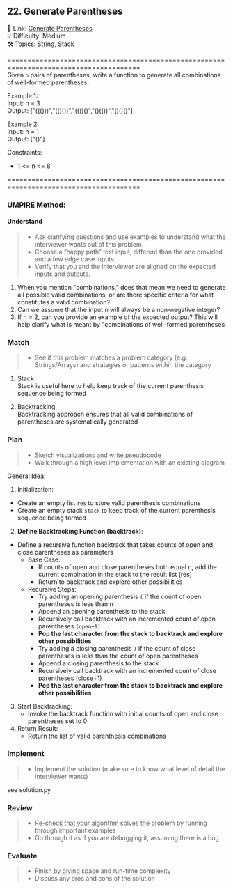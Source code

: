## 22. Generate Parentheses
🔗  Link: [Generate Parentheses](https://leetcode.com/problems/generate-parentheses/description/)<br>
💡 Difficulty: Medium<br>
🛠️ Topics: String, Stack<br>

=======================================================================================<br>
Given `n` pairs of parentheses, write a function to generate all combinations of well-formed parentheses.

Example 1:<br>
Input: n = 3<br>
Output: ["((()))","(()())","(())()","()(())","()()()"]<br>

Example 2:<br>
Input: n = 1<br>
Output: ["()"]<br>

Constraints:<br>
- 1 <= n <= 8<br>


=======================================================================================<br>
### UMPIRE Method:
#### Understand

> - Ask clarifying questions and use examples to understand what the interviewer wants out of this problem.
> - Choose a “happy path” test input, different than the one provided, and a few edge case inputs. 
> - Verify that you and the interviewer are aligned on the expected inputs and outputs.
1) When you mention "combinations," does that mean we need to generate all possible valid combinations, or are there specific criteria for what constitutes a valid combination?
2) Can we assume that the input n will always be a non-negative integer?
3) If n = 2, can you provide an example of the expected output? This will help clarify what is meant by "combinations of well-formed parentheses


### Match
> - See if this problem matches a problem category (e.g. Strings/Arrays) and strategies or patterns within the category

1. Stack <br>
Stack is useful here to help keep track of the current parenthesis sequence being formed<br>

2. Backtracking<br>
Backtracking approach ensures that all valid combinations of parentheses are systematically generated<br>


### Plan
> - Sketch visualizations and write pseudocode
> - Walk through a high level implementation with an existing diagram

General Idea: 
1) Initialization:
- Create an empty list `res` to store valid parenthesis combinations
- Create an empty stack `stack` to keep track of the current parenthesis sequence being formed

2) **Define Backtracking Function (backtrack)**:
- Define a recursive function backtrack that takes counts of open and close parentheses as parameters
    - Base Case:
        - If counts of open and close parentheses both equal n, add the current combination in the stack to the result list (res)
        - Return to backtrack and explore other possibilities
    - Recursive Steps:
        - Try adding an opening parenthesis `(` if the count of open parentheses is less than n
        - Append an opening parenthesis to the stack
        - Recursively call backtrack with an incremented count of open parentheses `(open+1)`
        - **Pop the last character from the stack to backtrack and explore other possibilities**
        - Try adding a closing parenthesis `)` if the count of close parentheses is less than the count of open parentheses
        - Append a closing parenthesis to the stack
        - Recursively call backtrack with an incremented count of close parentheses (close+1)
        - **Pop the last character from the stack to backtrack and explore other possibilities**
3) Start Backtracking:
    - Invoke the backtrack function with initial counts of open and close parentheses set to 0
4) Return Result:
    - Return the list of valid parenthesis combinations

### Implement
> - Implement the solution (make sure to know what level of detail the interviewer wants)

see solution.py

### Review
> - Re-check that your algorithm solves the problem by running through important examples
> - Go through it as if you are debugging it, assuming there is a bug
### Evaluate
> - Finish by giving space and run-time complexity
> - Discuss any pros and cons of the solution

<!-- Assume N be the total number of elements in array tokens.

- Time Complexity: O(N)
- Space Complexity: O(N) -->
